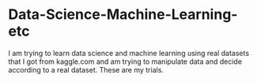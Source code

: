 # Data-Science-Machine-Learning-etc

I am trying to learn data science and machine learning using real datasets that I got from kaggle.com and am trying to manipulate data and decide according to a real dataset. These are my trials. 
